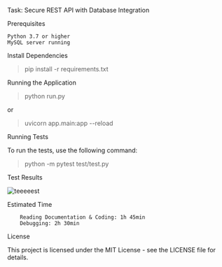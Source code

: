 Task: Secure REST API with Database Integration

Prerequisites

    Python 3.7 or higher
    MySQL server running
    

Install Dependencies

> pip install -r requirements.txt


Running the Application

> python run.py

or

> uvicorn app.main:app --reload

Running Tests

To run the tests, use the following command:


> python -m pytest test/test.py




Test Results


   ![teeeeest](https://github.com/meta4r/Task411/assets/123734096/362964fd-739b-468b-9474-bca7ac5275c4)




Estimated Time

        Reading Documentation & Coding: 1h 45min
        Debugging: 2h 30min







License

This project is licensed under the MIT License - see the LICENSE file for details.
